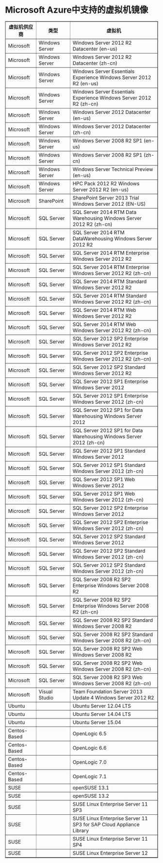 <properties
	pageTitle="Microsoft Azure中支持的虚拟机镜像"
	description="了解Microsoft Azure虚拟机能支持的系统镜像"
	services="virtual-machines"
	documentationCenter=""
	authors="Jack Zeng"
	manager="Jie Rong"
	editor=""/>

<tags
	ms.service="virtual-machines"
	ms.date="09/10/2015"
	wacn.date="09/10/2015"/>

# Microsoft Azure中支持的虚拟机镜像

<table border='1'>
<tr>
<th>虚拟机供应商</th>		<th>类型</th>	<th>虚拟机</th>
</tr>
<tr>
<td>Microsoft</td>		<td>Windows Server</td>	<td>Windows Server 2012 R2 Datacenter (en-us)</td>
</tr>
<tr>
<td>Microsoft</td>		<td>Windows Server</td>	<td>Windows Server 2012 R2 Datacenter (zh-cn)</td>
</tr>
<tr>
<td>Microsoft</td>		<td>Windows Server</td>	<td>Windows Server Essentials Experience Windows Server 2012 R2 (en-us)</td>
</tr>
<tr>
<td>Microsoft</td>		<td>Windows Server</td>	<td>Windows Server Essentials Experience Windows Server 2012 R2 (zh-cn)</td>
</tr>
<tr>
<td>Microsoft</td>		<td>Windows Server</td>	<td>Windows Server 2012 Datacenter (en-us)</td>
</tr>
<tr>
<td>Microsoft</td>		<td>Windows Server</td>	<td>Windows Server 2012 Datacenter (zh-cn)</td>
</tr>
<tr>
<td>Microsoft</td>		<td>Windows Server</td>	<td>Windows Server 2008 R2 SP1 (en-us)</td>
</tr>
<tr>
<td>Microsoft</td>		<td>Windows Server</td>	<td>Windows Server 2008 R2 SP1 (zh-cn)</td>
</tr>
<tr>
<td>Microsoft</td>		<td>Windows Server</td>	<td>Windows Server Technical Preview (en-us)</td>
</tr>
<tr>
<td>Microsoft</td>		<td>Windows Server</td>	<td>HPC Pack 2012 R2 Windows Server 2012 R2 (en-us)</td>
</tr>
<tr>
<td>Microsoft</td>		<td>SharePoint</td>		<td>SharePoint Server 2013 Trial Windows Server 2012 (EN-US)</td>
</tr>
<tr>
<td>Microsoft</td>		<td>SQL Server</td>		<td>SQL Server 2014 RTM Data Warehousing Windows Server 2012 R2 (zh-cn)</td>
</tr>
<tr>
<td>Microsoft</td>		<td>SQL Server</td>		<td>SQL Server 2014 RTM DataWarehousing Windows Server 2012 R2</td>
</tr>
<tr>
<td>Microsoft</td>		<td>SQL Server</td>		<td>SQL Server 2014 RTM Enterprise Windows Server 2012 R2</td>
</tr>
<tr>
<td>Microsoft</td>		<td>SQL Server</td>		<td>SQL Server 2014 RTM Enterprise Windows Server 2012 R2 (zh-cn)</td>
</tr>
<tr>
<td>Microsoft</td>		<td>SQL Server</td>		<td>SQL Server 2014 RTM Standard Windows Server 2012 R2</td>
</tr>
<tr>
<td>Microsoft</td>		<td>SQL Server</td>		<td>SQL Server 2014 RTM Standard Windows Server 2012 R2 (zh-cn)</td>
</tr>
<tr>
<td>Microsoft</td>		<td>SQL Server</td>		<td>SQL Server 2014 RTM Web Windows Server 2012 R2</td>
</tr>
<tr>
<td>Microsoft</td>		<td>SQL Server</td>		<td>SQL Server 2014 RTM Web Windows Server 2012 R2 (zh-cn)</td>
</tr>
<tr>
<td>Microsoft</td>		<td>SQL Server</td>		<td>SQL Server 2012 SP2 Enterprise Windows Server 2012 R2</td>
</tr>
<tr>
<td>Microsoft</td>		<td>SQL Server</td>		<td>SQL Server 2012 SP2 Enterprise Windows Server 2012 R2 (zh-cn)</td>
</tr>
<tr>
<td>Microsoft</td>		<td>SQL Server</td>		<td>SQL Server 2012 SP2 Standard Windows Server 2012 R2</td>
</tr>
<tr>
<td>Microsoft</td>		<td>SQL Server</td>		<td>SQL Server 2012 SP1 Enterprise Windows Server 2012</td>
</tr>
<tr>
<td>Microsoft</td>		<td>SQL Server</td>		<td>SQL Server 2012 SP1 Enterprise Windows Server 2012 (zh-cn)</td>
</tr>
<tr>
<td>Microsoft</td>		<td>SQL Server</td>		<td>SQL Server 2012 SP1 for Data Warehousing Windows Server 2012</td>
</tr>
<tr>
<td>Microsoft</td>		<td>SQL Server</td>		<td>SQL Server 2012 SP1 for Data Warehousing Windows Server 2012 (zh-cn)</td>
</tr>
<tr>
<td>Microsoft</td>		<td>SQL Server</td>		<td>SQL Server 2012 SP1 Standard Windows Server 2012</td>
</tr>
<tr>
<td>Microsoft</td>		<td>SQL Server</td>		<td>SQL Server 2012 SP1 Standard Windows Server 2012 (zh-cn)</td>
</tr>
<tr>
<td>Microsoft</td>		<td>SQL Server</td>		<td>SQL Server 2012 SP1 Web Windows Server 2012</td>
</tr>
<tr>
<td>Microsoft</td>		<td>SQL Server</td>		<td>SQL Server 2012 SP1 Web Windows Server 2012 (zh-cn)</td>
</tr>
<tr>
<td>Microsoft</td>		<td>SQL Server</td>		<td>SQL Server 2012 SP2 Enterprise Windows Server 2012</td>
</tr>
<tr>
<td>Microsoft</td>		<td>SQL Server</td>		<td>SQL Server 2012 SP2 Enterprise Windows Server 2012 (zh-cn)</td>
</tr>
<tr>
<td>Microsoft</td>		<td>SQL Server</td>		<td>SQL Server 2012 SP2 Standard Windows Server 2012</td>
</tr>
<tr>
<td>Microsoft</td>		<td>SQL Server</td>		<td>SQL Server 2012 SP2 Standard Windows Server 2012 (zh-cn)</td>
</tr>
<tr>
<td>Microsoft</td>		<td>SQL Server</td>		<td>SQL Server 2012 SP2 Standard Windows Server 2012 (zh-cn)</td>
</tr>
<tr>
<td>Microsoft</td>		<td>SQL Server</td>		<td>SQL Server 2008 R2 SP2 Enterprise Windows Server 2008 R2</td>
</tr>
<tr>
<td>Microsoft</td>		<td>SQL Server</td>		<td>SQL Server 2008 R2 SP2 Enterprise Windows Server 2008 R2 (zh-cn)</td>
</tr>
<tr>
<td>Microsoft</td>		<td>SQL Server</td>		<td>SQL Server 2008 R2 SP2 Standard Windows Server 2008 R2</td>
</tr>
<tr>
<td>Microsoft</td>		<td>SQL Server</td>		<td>SQL Server 2008 R2 SP2 Standard Windows Server 2008 R2 (zh-cn)</td>
</tr>
<tr>
<td>Microsoft</td>		<td>SQL Server</td>		<td>SQL Server 2008 R2 SP2 Web Windows Server 2008 R2</td>
</tr>
<tr>
<td>Microsoft</td>		<td>SQL Server</td>		<td>SQL Server 2008 R2 SP2 Web Windows Server 2008 R2 (zh-cn)</td>
</tr>
<tr>
<td>Microsoft</td>		<td>SQL Server</td>		<td>SQL Server 2008 R2 SP3 Web Windows Server 2008 R2 (zh-cn)</td>
</tr>
<tr>
<td>Microsoft</td>		<td>Visual Studio</td>	<td>Team Foundation Server 2013 Update 4 Windows Server 2012 R2</td>
</tr>
<tr>
<td>Ubuntu</td>			<td></td>				<td>Ubuntu Server 12.04 LTS</td>
</tr>
<tr>
<td>Ubuntu</td>			<td></td>				<td>Ubuntu Server 14.04 LTS</td>
</tr>
<tr>
<td>Ubuntu</td>			<td></td>				<td>Ubuntu Server 15.04</td>
</tr>
<tr>
<td>Centos-Based</td>	<td></td>				<td>OpenLogic 6.5</td>
</tr>
<tr>
<td>Centos-Based</td>	<td></td>				<td>OpenLogic 6.6</td>
</tr>
<tr>
<td>Centos-Based</td>	<td></td>				<td>OpenLogic 7.0</td>
</tr>
<tr>
<td>Centos-Based</td>	<td></td>				<td>OpenLogic 7.1</td>
</tr>
<tr>
<td>SUSE</td>			<td></td>				<td>openSUSE 13.1</td>
</tr>
<tr>
<td>SUSE</td>			<td></td>				<td>openSUSE 13.2</td>
</tr>
<tr>
<td>SUSE</td>			<td></td>				<td>SUSE Linux Enterprise Server 11 SP3</td>
</tr>
<tr>
<td>SUSE</td>			<td></td>				<td>SUSE Linux Enterprise Server 11 SP3 for SAP Cloud Appliance Library</td>
</tr>
<tr>
<td>SUSE</td>			<td></td>				<td>SUSE Linux Enterprise Server 11 SP4</td>
</tr>
<tr>
<td>SUSE</td>			<td></td>				<td>SUSE Linux Enterprise Server 12</td>
</tr>
</table>
